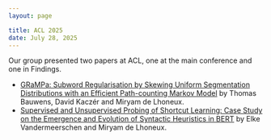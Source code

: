 ```yaml
---
layout: page

title: ACL 2025
date: July 28, 2025
---
```


Our group presented two papers at ACL, one at the main conference and one in Findings.

* [GRaMPa: Subword Regularisation by Skewing Uniform Segmentation Distributions with an Efficient Path-counting Markov Model](https://aclanthology.org/2025.acl-long.1180/) by Thomas Bauwens, David Kaczér and Miryam de Lhoneux.
* [Supervised and Unsupervised Probing of Shortcut Learning: Case Study on the Emergence and Evolution of Syntactic Heuristics in BERT](https://aclanthology.org/2025.findings-acl.499/) by Elke Vandermeerschen and Miryam de Lhoneux.
